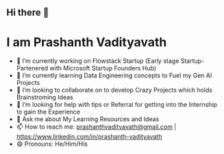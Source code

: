 ## Hi there 👋

# I am Prashanth Vadityavath
<!--  **vadityavathprashanth/vadityavathprashanth** is a ✨ _special_ ✨ repository because its `README.md` (this file) appears on your GitHub profile.

Here are some ideas to get you started: --> 

- 🔭 I’m currently working on Flowstack Startup (Early stage Startup- Partenered with Microsoft Startup Founders Hub)
- 🌱 I’m currently learning  Data Engineering concepts to Fuel my Gen AI Projects
- 👯 I’m looking to collaborate on to develop Crazy Projects which holds Brainstroming Ideas
- 🤔 I’m looking for help with tips or Referral for getting into the Internship to gain the Experience
- 💬 Ask me about  My Learning Resources and Ideas 
- 📫 How to reach me: prashanthvadityavath@gmail.com | https://www.linkedin.com/in/prashanth-vadityavath
- 😄 Pronouns: He/Him/His


